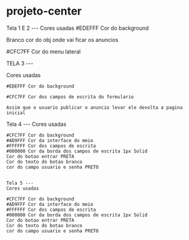 # projeto-center

Tela 1  E 2 ---
Cores usadas
 #EDEFFF Cor do background

Branco cor do obj onde vai ficar os anuncios 

#CFC7FF Cor do menu lateral 


TELA 3 --- 

Cores usadas

    #EDEFFF Cor do background

    #CFC7FF Cor dos campos de escrita do formulario 

    Assim que o usuario publicar o anuncio levar ele devolta a pagina inicial



Tela 4 --- 
    Cores usadas

    #CFC7FF Cor do background
    #AD9FFF Cor da interface do meio 
    #FFFFFF Cor dos campos de escrita
    #000000 Cor da borda dos campos de escrita 1px Solid
    Cor do botao entrar PRETA
    Cor do texto do botao branco 
    cor do campo usuario e senha PRETO


    Tela 5 --- 
    Cores usadas

    #CFC7FF Cor do background
    #AD9FFF Cor da interface do meio 
    #FFFFFF Cor dos campos de escrita
    #000000 Cor da borda dos campos de escrita 1px Solid
    Cor do botao entrar PRETA
    Cor do texto do botao branco 
    cor do campo usuario e senha PRETO


    